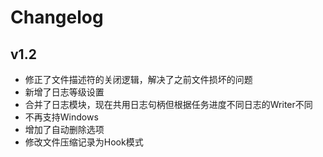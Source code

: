 # Changelog

## v1.2

* 修正了文件描述符的关闭逻辑，解决了之前文件损坏的问题
* 新增了日志等级设置
* 合并了日志模块，现在共用日志句柄但根据任务进度不同日志的Writer不同
* 不再支持Windows
* 增加了自动删除选项
* 修改文件压缩记录为Hook模式

